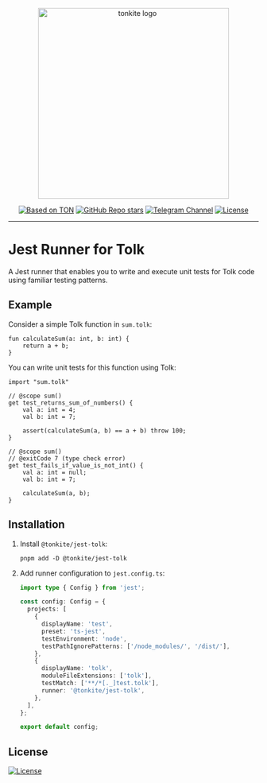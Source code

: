 <p align="center">
  <picture>
    <source media="(prefers-color-scheme: dark)" srcset="https://raw.githubusercontent.com/tonkite/tonkite/main/assets/logo-dark.svg">
    <img alt="tonkite logo" src="https://raw.githubusercontent.com/tonkite/tonkite/main/assets/logo-light.svg" width="384" height="auto">
  </picture>
</p>

<p align="center">
  <a href="https://ton.org"><img alt="Based on TON" src="https://img.shields.io/badge/Based%20on-TON-blue"></a>
  <a href="https://github.com/tonkite/tonkite"><img alt="GitHub Repo stars" src="https://img.shields.io/github/stars/tonkite/tonkite"></a>
  <a href="https://t.me/tonkite"><img alt="Telegram Channel" src="https://img.shields.io/badge/Telegram%20-@tonkite-24A1DE"></a>
  <a href="https://opensource.org/licenses/Apache-2.0"><img alt="License" src="https://img.shields.io/badge/License-Apache_2.0-green.svg"></a>
</p>

---

# Jest Runner for Tolk

A Jest runner that enables you to write and execute unit tests for Tolk code using familiar testing patterns.

## Example

Consider a simple Tolk function in `sum.tolk`:

```tolk
fun calculateSum(a: int, b: int) {
    return a + b;
}
```

You can write unit tests for this function using Tolk:

```tolk
import "sum.tolk"

// @scope sum()
get test_returns_sum_of_numbers() {
    val a: int = 4;
    val b: int = 7;

    assert(calculateSum(a, b) == a + b) throw 100;
}

// @scope sum()
// @exitCode 7 (type check error)
get test_fails_if_value_is_not_int() {
    val a: int = null;
    val b: int = 7;

    calculateSum(a, b);
}
```

## Installation

1. Install `@tonkite/jest-tolk`:
   ```shell
   pnpm add -D @tonkite/jest-tolk
   ```
2. Add runner configuration to `jest.config.ts`:

   ```typescript
   import type { Config } from 'jest';

   const config: Config = {
     projects: [
       {
         displayName: 'test',
         preset: 'ts-jest',
         testEnvironment: 'node',
         testPathIgnorePatterns: ['/node_modules/', '/dist/'],
       },
       {
         displayName: 'tolk',
         moduleFileExtensions: ['tolk'],
         testMatch: ['**/*[._]test.tolk'],
         runner: '@tonkite/jest-tolk',
       },
     ],
   };

   export default config;
   ```

## License

<a href="https://opensource.org/licenses/Apache-2.0"><img src="https://img.shields.io/badge/License-Apache_2.0-green.svg" alt="License"></a>
